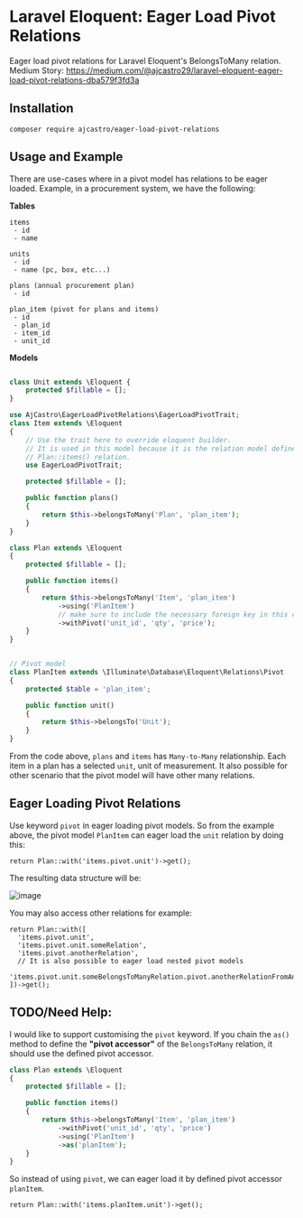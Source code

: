 # Laravel Eloquent: Eager Load Pivot Relations

Eager load pivot relations for Laravel Eloquent's BelongsToMany relation.  
Medium Story: https://medium.com/@ajcastro29/laravel-eloquent-eager-load-pivot-relations-dba579f3fd3a

## Installation

```
composer require ajcastro/eager-load-pivot-relations
```

## Usage and Example

There are use-cases where in a pivot model has relations to be eager loaded.
Example, in a procurement system, we have the following:

**Tables**

```
items
 - id
 - name

units
 - id
 - name (pc, box, etc...)

plans (annual procurement plan)
 - id

plan_item (pivot for plans and items)
 - id
 - plan_id
 - item_id
 - unit_id
```

**Models**

```php

class Unit extends \Eloquent {
    protected $fillable = [];
}

use AjCastro\EagerLoadPivotRelations\EagerLoadPivotTrait;
class Item extends \Eloquent
{
    // Use the trait here to override eloquent builder.
    // It is used in this model because it is the relation model defined in
    // Plan::items() relation.
    use EagerLoadPivotTrait;

    protected $fillable = [];

    public function plans()
    {
        return $this->belongsToMany('Plan', 'plan_item');
    }
}

class Plan extends \Eloquent
{
    protected $fillable = [];

    public function items()
    {
        return $this->belongsToMany('Item', 'plan_item')
            ->using('PlanItem')
            // make sure to include the necessary foreign key in this case the `unit_id`
            ->withPivot('unit_id', 'qty', 'price');
    }
}


// Pivot model
class PlanItem extends \Illuminate\Database\Eloquent\Relations\Pivot
{
    protected $table = 'plan_item';

    public function unit()
    {
        return $this->belongsTo('Unit');
    }
}
```

From the code above, `plans` and `items` has `Many-to-Many` relationship. Each item in a plan has a selected `unit`, unit of measurement.
It also possible for other scenario that the pivot model will have other many relations.

## Eager Loading Pivot Relations

Use keyword `pivot` in eager loading pivot models. So from the example above, the pivot model `PlanItem` can eager load the `unit` relation by doing this:

```
return Plan::with('items.pivot.unit')->get();
```

The resulting data structure will be:

![image](https://cloud.githubusercontent.com/assets/4918318/17958278/0d3c962a-6acb-11e6-8415-c48d01457cd6.png)

You may also access other relations for example:

```
return Plan::with([
  'items.pivot.unit',
  'items.pivot.unit.someRelation',
  'items.pivot.anotherRelation',
  // It is also possible to eager load nested pivot models
  'items.pivot.unit.someBelongsToManyRelation.pivot.anotherRelationFromAnotherPivot',
])->get();
```

## TODO/Need Help:

I would like to support customising the `pivot` keyword.
If you chain the `as()` method to define the __"pivot accessor"__ of the `BelongsToMany` relation,
it should use the defined pivot accessor.

```php
class Plan extends \Eloquent
{
    protected $fillable = [];

    public function items()
    {
        return $this->belongsToMany('Item', 'plan_item')
            ->withPivot('unit_id', 'qty', 'price')
            ->using('PlanItem')
            ->as('planItem');
    }
}

```
So instead of using `pivot`, we can eager load it by defined pivot accessor `planItem`.

```
return Plan::with('items.planItem.unit')->get();
```
